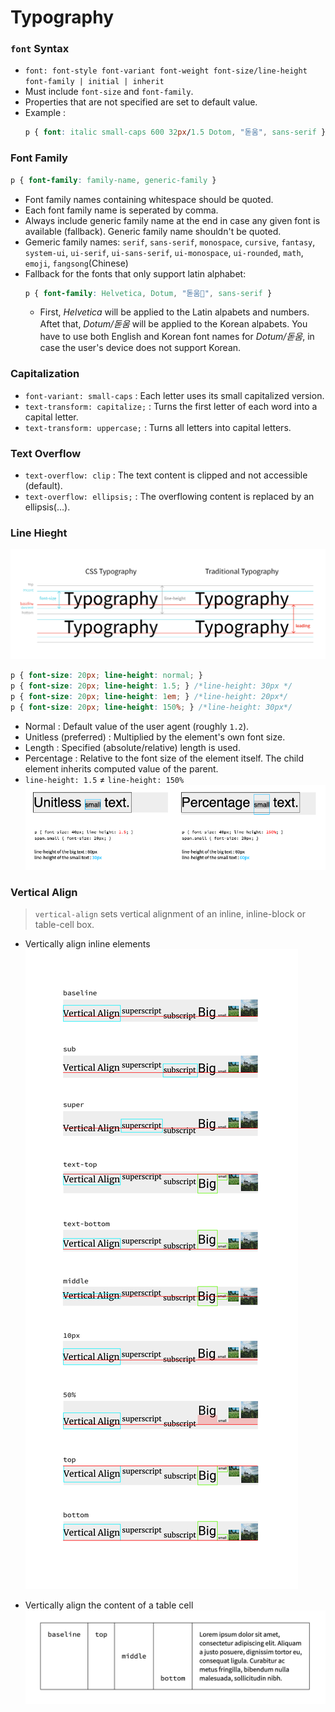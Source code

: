 # Typography

### `font` Syntax
- `font: font-style font-variant font-weight font-size/line-height font-family | initial | inherit`
- Must include `font-size` and `font-family`.
- Properties that are not specified are set to default value.
- Example : 
  ```css
  p { font: italic small-caps 600 32px/1.5 Dotom, "돋움", sans-serif }
  ```

### Font Family
```css
p { font-family: family-name, generic-family }
```
- Font family names containing whitespace should be quoted.
- Each font family name is seperated by comma.
- Always include generic family name at the end in case any given font is available (fallback). Generic family name shouldn't be quoted.
- Gemeric family names: `serif`, `sans-serif`, `monospace`, `cursive`, `fantasy`, `system-ui`, `ui-serif`, `ui-sans-serif`, `ui-monospace`, `ui-rounded`, `math`, `emoji`, `fangsong`(Chinese)
- Fallback for the fonts that only support latin alphabet:
  ```css
  p { font-family: Helvetica, Dotum, "돋움", sans-serif }
  ```
  - First, *Helvetica* will be applied to the Latin alpabets and numbers. Aftet that, *Dotum/돋움* will be applied to the Korean alpabets. You have to use both English and Korean font names for *Dotum/돋움*, in case the user's device does not support Korean.

### Capitalization
- `font-variant: small-caps` : Each letter uses its small capitalized version.
- `text-transform: capitalize;` : Turns the first letter of each word into a capital letter.
- `text-transform: uppercase;` : Turns all letters into capital letters.

### Text Overflow
- `text-overflow: clip` : The text content is clipped and not accessible (default).
- `text-overflow: ellipsis;` : The overflowing content is replaced by an ellipsis(…).

### Line Hieght
![Image of typography](../assets/typography.png)
```css
p { font-size: 20px; line-height: normal; }
p { font-size: 20px; line-height: 1.5; } /*line-height: 30px */
p { font-size: 20px; line-height: 1em; } /*line-height: 20px*/
p { font-size: 20px; line-height: 150%; } /*line-height: 30px*/
```
- Normal : Default value of the user agent (roughly `1.2`).
- Unitless (preferred) : Multiplied by the element's own font size.
- Length : Specified (absolute/relative) length is used.
- Percentage : Relative to the font size of the element itself. The child element inherits computed value of the parent.
- `line-height: 1.5` ≠ `line-height: 150%` 
  ![Image of line-height](../assets/line-height.png)

### Vertical Align
> `vertical-align` sets vertical alignment of an inline, inline-block or table-cell box.

- Vertically align inline elements
![Image of vertical-align](../assets/vertical-align.png)

- Vertically align the content of a table cell 
![Image of table vertical-align](../assets/table-vertical-align.png)